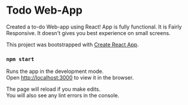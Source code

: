 # Todo Web-App

Created a to-do Web-app using React!
App is fully functional.
It is Fairly Responsive.
It doesn't gives you best experience on small screens.

This project was bootstrapped with [Create React App](https://github.com/facebook/create-react-app).

### `npm start`

Runs the app in the development mode.\
Open [http://localhost:3000](http://localhost:3000) to view it in the browser.

The page will reload if you make edits.\
You will also see any lint errors in the console.
